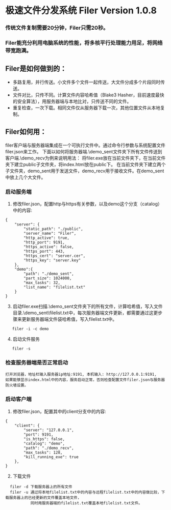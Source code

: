 # 极速文件分发系统 Filer Version 1.0.8
### 传统文件复制需要20分钟，Filer只需20秒。
### Filer能充分利用电脑系统的性能，将多核平行处理能力用足，将网络带宽跑满。
			
## Filer是如何做到的：
- 多路复用，并行传送。小文件多个文件一起传送，大文件分成多个片段同时传送。 
- 文件对比，只传不同。计算文件内容哈希值（Blake3 Hasher，目前速度最快的安全算法），用服务器端与本地比对，只传送不同的文件。 
- 重复检查，一次下载。相同文件仅从服务器下载一次，其他位置文件从本地复制。

## Filer如何用：
filer客户端与服务器端集成在一个可执行文件中。通过命令行参数与系统配置文件filer.json来工作。
下面以如何将服务器端.\demo_sent文件夹下所有文件传送到客户端.\demo_recv为例来说明用法：
将filer.exe放在当前文件夹下，在当前文件夹下建立public子文件夹，将index.html放在public下。
在当前文件夹下建立两个子文件夹，demo_sent用于发送文件，demo_recv用于接收文件。在demo_sent中放上几个大文件。

### 启动服务端
1. 修改filer.json，配置http与https有关参数，以及demo这个分支（catalog）中的内容:
```
{
    "server": {
        "static_path": "./public",
        "server_name": "Filer",
        "http_active": true,
        "http_port": 9191,
        "https_active": false,
        "https_port": 443,
        "https_cert": "server.cer",
        "https_key": "server.key"
    },
    "demo":{
        "path": "./demo_sent",
        "part_size": 1024000,
        "max_tasks": 32,
        "list_name": "filelist.txt"
    }
}
```   

3. 启动filer.exe扫描.\demo_sent文件夹下的所有文件，计算哈希值，写入文件目录.\demo_sent\filelist.txt中，每次服务器端文件更新，都需要通过这更步骤来更新服务器端文件袋哈希值，写入filelist.txt中。   
```
   filer -i -c demo
```   

4. 启动文件服务
```
   filer -s
```   

### 检查服务器端是否正常启动
```
打开浏览器，地址栏输入服务器ip地址:9191, 本机输入: http://127.0.0.1:9191, 
如果能够显示index.html中的内容，服务启动正常，否则检查配置文件filer.json与服务器防火墙设置。
```
### 启动客户端
1. 修改filer.json，配置其中的client分支中的内容:
```
{
    "client": {
        "server": "127.0.0.1",
        "port": 9191,
        "is_https": false,
        "catalog": "demo",
        "path": "./demo_recv",
        "max_tasks": 128,
        "kill_running_exe": true
    },
}    
```   
2. 下载文件
```
  filer -d 下载服务器上的所有文件
  filer -u 通过将本地filelist.txt中的内容与远程filelist.txt中的内容做比较，下载服务器上的已经更新的文件覆盖本地文件，
           同时用服务器端的filelist.txt覆盖本地filelist.txt文件。
``` 
